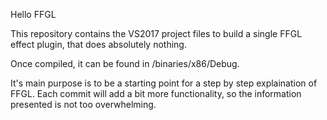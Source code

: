 Hello FFGL

This repository contains the VS2017 project files to build a single FFGL effect plugin, that does absolutely nothing.

Once compiled, it can be found in /binaries/x86/Debug.

It's main purpose is to be a starting point for a step by step explaination of FFGL. 
Each commit will add a bit more functionality, so the information presented is not too overwhelming.
